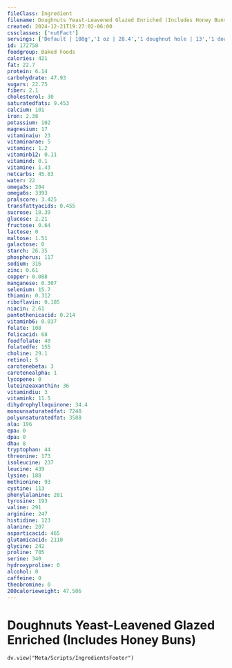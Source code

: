 ```yaml
---
fileClass: Ingredient
filename: Doughnuts Yeast-Leavened Glazed Enriched (Includes Honey Buns)
created: 2024-12-21T19:27:02-06:00
cssclasses: ['nutFact']
servings: ['Default | 100g','1 oz | 28.4','1 doughnut hole | 13','1 doughnut stick | 56','1 extra large (approx 5 inch dia) | 122','1 jumbo (approx 6 inch dia) | 157','1 doughnut, large (approx 4-1/4 inch dia) | 75','1 doughnut, long type (twist) approx 5-1/4 inch x 2-1/2 inch x 1-1/2 inch high) | 90','1 doughnut medium (approx 3-3/4 inch dia) | 64','1 doughnut, small (approx 3 inch dia) | 31']
id: 172758
foodgroup: Baked Foods
calories: 421
fat: 22.7
protein: 6.14
carbohydrate: 47.93
sugars: 22.75
fiber: 2.1
cholesterol: 30
saturatedfats: 9.453
calcium: 101
iron: 2.38
potassium: 102
magnesium: 17
vitaminaiu: 23
vitaminarae: 5
vitaminc: 1.2
vitaminb12: 0.11
vitamind: 0.1
vitamine: 1.43
netcarbs: 45.83
water: 22
omega3s: 204
omega6s: 3393
pralscore: 3.425
transfattyacids: 0.455
sucrose: 18.39
glucose: 2.21
fructose: 0.64
lactose: 0
maltose: 1.51
galactose: 0
starch: 26.35
phosphorus: 117
sodium: 316
zinc: 0.61
copper: 0.088
manganese: 0.307
selenium: 15.7
thiamin: 0.312
riboflavin: 0.185
niacin: 2.61
pantothenicacid: 0.214
vitaminb6: 0.037
folate: 108
folicacid: 68
foodfolate: 40
folatedfe: 155
choline: 29.1
retinol: 5
carotenebeta: 3
carotenealpha: 1
lycopene: 0
luteinzeaxanthin: 36
vitamindiu: 3
vitamink: 11.5
dihydrophylloquinone: 34.4
monounsaturatedfat: 7248
polyunsaturatedfat: 3588
ala: 196
epa: 0
dpa: 0
dha: 8
tryptophan: 44
threonine: 173
isoleucine: 237
leucine: 439
lysine: 188
methionine: 93
cystine: 113
phenylalanine: 281
tyrosine: 193
valine: 291
arginine: 247
histidine: 123
alanine: 207
asparticacid: 465
glutamicacid: 2110
glycine: 242
proline: 705
serine: 340
hydroxyproline: 0
alcohol: 0
caffeine: 0
theobromine: 0
200calorieweight: 47.506
---
```


# Doughnuts Yeast-Leavened Glazed Enriched (Includes Honey Buns)

```dataviewjs
dv.view("Meta/Scripts/IngredientsFooter")
```